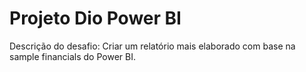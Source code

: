 # Projeto Dio Power BI
Descrição do desafio: Criar um relatório mais elaborado com base na sample financials do Power BI.
